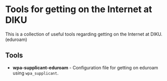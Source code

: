 # Tools for getting on the Internet at DIKU

This is a collection of useful tools regarding getting on the Internet at DIKU. (eduroam)

## Tools

* **wpa-supplicant-eduroam** - Configuration file for getting on eduroam using `wpa_supplicant`.
